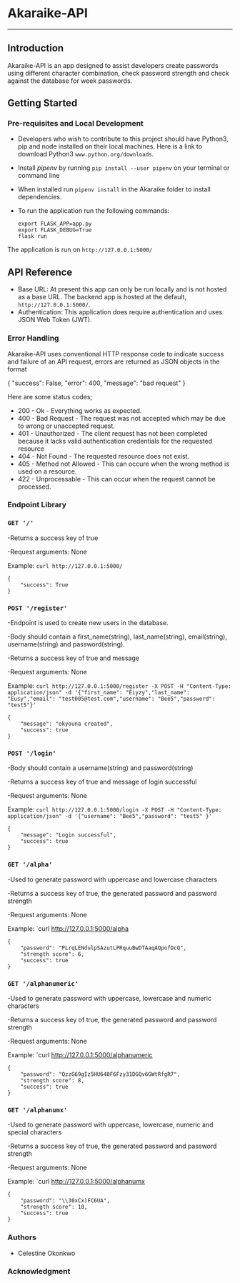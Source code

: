# Akaraike-API
-------

## Introduction

Akaraike-API is an app designed to assist developers create passwords using different character combination, check password strength and check against the database for week passwords.


## Getting Started

### Pre-requisites and Local Development
- Developers who wish to contribute to this project should have Python3, pip and node installed on their local machines. Here is a link to download Python3 `www.python.org/downloads`.

- Install *pipenv* by running ```pip install --user pipenv``` on your terminal or command line
- When installed run ```pipenv install``` in the Akaraike folder to install dependencies.

- To run the application run the following commands:
    ```
    export FLASK_APP=app.py
    export FLASK_DEBUG=True
    flask run
    ```
The application is run on `http://127.0.0.1:5000/`


## API Reference
- Base URL: At present this app can only be run locally and is not hosted as a base URL. The backend app is hosted at the default, `http://127.0.0.1:5000/`. 
- Authentication: This application does require authentication and uses JSON Web Token (JWT).

### Error Handling

Akaraike-API uses conventional HTTP response code to indicate success and failure of an API request, errors are returned as JSON objects in the format

{
    "success": False, 
    "error": 400,
    "message": "bad request"
}

Here are some status codes;
- 200 - Ok - Everything works as expected.
- 400 - Bad Request - The request was not accepted which may be due to wrong or unaccepted request.
- 401 - Unauthorized - The client request has not been completed because it lacks valid authentication credentials for the requested resource
- 404 - Not Found - The requested resource does not exist.
- 405 - Method not Allowed - This can occure when the wrong method is used on a resource.
- 422 - Unprocessable - This can occur when the request cannot be processed.

### Endpoint Library

### `GET '/'`

  -Returns a success key of true
  
  -Request arguments: None
  
  
Example: `curl http://127.0.0.1:5000/`
```
{
    "success": True
}
```

### `POST '/register'`


  -Endpoint is used to create new users in the database.
  
  -Body should contain a first_name(string), last_name(string), email(string), username(string) and password(string).
  
  -Returns a success key of true and message
  
  -Request arguments: None
  
  
Example: `curl http://127.0.0.1:5000/register -X POST -H "Content-Type: application/json" -d '{"first_name": "Eiyzy","last_name": "Eusy","email": "test005@test.com","username": "Bee5","password": "test5"}'`

```
{
    "message": "okyouna created",
    "success": true
}
```

### `POST '/login'`

  -Body should contain a username(string) and password(string)

  -Returns a success key of true and message of login successful
  
  -Request arguments: None
  
  
Example: `curl http://127.0.0.1:5000/login -X POST -H "Content-Type: application/json" -d '{"username": "Bee5","password": "test5" }'`

```
{
    "message": "Login successful",
    "success": true
}
```

### `GET '/alpha'`

  -Used to generate password with uppercase and lowercase characters

  -Returns a success key of true, the generated password and password strength 
  
  -Request arguments: None
  
  
Example: `curl http://127.0.0.1:5000/alpha

```
{
    "password": "PLrqLENdulpSAzutLPRquuBwDTAaqAQpofDcQ",
    "strength score": 6,
    "success": true
}
```

### `GET '/alphanumeric'`

  -Used to generate password with uppercase, lowercase and numeric characters

  -Returns a success key of true, the generated password and password strength 
  
  -Request arguments: None
  
  
Example: `curl http://127.0.0.1:5000/alphanumeric

```
{
    "password": "QzzG69gIz5HU648F6Fzy31DGQv6GWtRfgR7",
    "strength score": 8,
    "success": true
}
```

### `GET '/alphanumx'`

  -Used to generate password with uppercase, lowercase, numeric and special characters

  -Returns a success key of true, the generated password and password strength 
  
  -Request arguments: None
  
  
Example: `curl http://127.0.0.1:5000/alphanumx

```
{
    "password": "\\30xCx)FC6UA",
    "strength score": 10,
    "success": true
}
```


### Authors
- Celestine Okonkwo

### Acknowledgment

